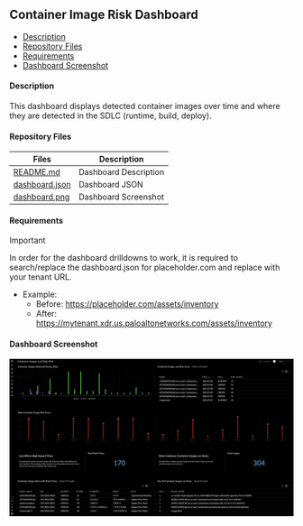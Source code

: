 ## Container Image Risk Dashboard

- [Description](#description)
- [Repository Files](#repository-files)
- [Requirements](#requirements)
- [Dashboard Screenshot](#dashboard-screenshot)


#### Description

This dashboard displays detected container images over time and where they are detected in the SDLC (runtime, build, deploy).

#### Repository Files

 | Files |  Description |
 |----|----|
 | [README.md](README.md) | Dashboard Description |
 | [dashboard.json](dashboard.json) | Dashboard JSON |
 | [dashboard.png](dashboard.png) | Dashboard Screenshot |


#### Requirements

> [!IMPORTANT]
> In order for the dashboard drilldowns to work, it is required to search/replace the dashboard.json for placeholder.com and replace with your tenant URL.
>
> - Example:
>    - Before: https://placeholder.com/assets/inventory
>    - After: https://mytenant.xdr.us.paloaltonetworks.com/assets/inventory

#### Dashboard Screenshot

![Dashboard](dashboard.png)